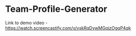 # Team-Profile-Generator



Link to demo video - https://watch.screencastify.com/v/vskRqDywMGqjzOgqP4qk



